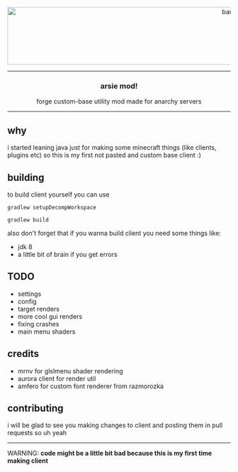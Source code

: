 <br />
<div align="center">
  <a href="https://github.com/maywr">
    <img src="https://i.imgur.com/WxwJMvS.png" alt="banner" width="1000" height="130">
  </a>

___

<h3 align="center">arsie mod!</h3>

  <p align="center">
   forge custom-base utility mod made for anarchy servers
    <br />
  </p>
</div>

____ 

## why
i started leaning java just for making some minecraft things (like clients, plugins etc) so this is my first not pasted and custom base client :)

## building
to build client yourself you can use

```
gradlew setupDecompWorkspace
```
```
gradlew build
```
also don't forget that if you wanna build client you need some things like:
* jdk 8 
* a little bit of brain if you get errors


## TODO
* settings 
* config
* target renders
* more cool gui renders
* fixing crashes
* main menu shaders

## credits
* mrnv for glslmenu shader rendering
* aurora client for render util
* amfero for custom font renderer from razmorozka 

## contributing
i will be glad to see you making changes to client and posting them in pull requests so uh yeah
_____

WARNING: **code might be a little bit bad because this is my first time making client**
